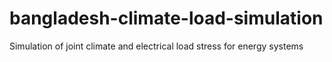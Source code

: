 # bangladesh-climate-load-simulation
Simulation of joint climate and electrical load stress for energy systems
